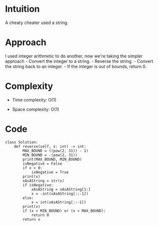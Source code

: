# Intuition
A cheaty cheater used a string.

# Approach
I used integer arithmetic to do another, now we're taking the simpler approach
    - Convert the integer to a string.
    - Reverse the string.
    - Convert the string back to an integer.
    - If the integer is out of bounds, return 0.

# Complexity
- Time complexity: O(1)

- Space complexity: O(1)

# Code
```
class Solution:
    def reverse(self, x: int) -> int:
        MAX_BOUND = ((pow(2, 31)) - 1)
        MIN_BOUND = -(pow(2, 31))
        print(MAX_BOUND, MIN_BOUND)
        isNegative = False
        if x < 0:
            isNegative = True
        print(x)
        xAsAString = str(x)
        if isNegative:
            xAsAString = xAsAString[1:]
            x = -int(xAsAString[::-1])
        else:
            x = int(xAsAString[::-1])
        print(x)
        if (x < MIN_BOUND) or (x > MAX_BOUND):
            return 0
        return x
```